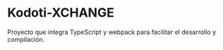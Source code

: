 # Kodoti-XCHANGE
Proyecto que integra TypeScript y webpack para facilitar el desarrollo y compilación.
